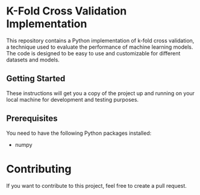 # K-Fold Cross Validation Implementation
This repository contains a Python implementation of k-fold cross validation, a technique used to evaluate the performance of machine learning models. The code is designed to be easy to use and customizable for different datasets and models.

## Getting Started
These instructions will get you a copy of the project up and running on your local machine for development and testing purposes.

## Prerequisites
You need to have the following Python packages installed:

- numpy

# Contributing
If you want to contribute to this project, feel free to create a pull request.

